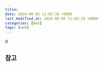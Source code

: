 ```yaml
---
title:
date: 2024-06-05 11:02:18 +0900
last_modified_at: 2024-06-05 11:02:18 +0900
categories: [Web]
tags: [web]
---
```


d

##

## 참고
